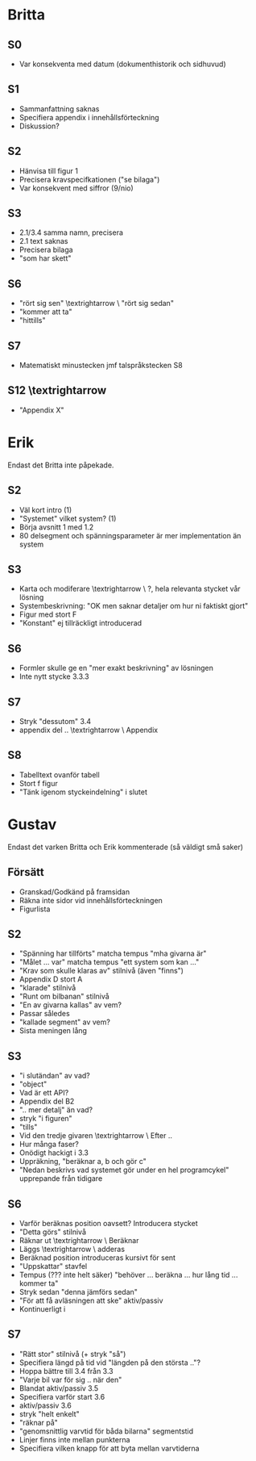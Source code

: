 # Britta

## S0

- Var konsekventa med datum (dokumenthistorik och sidhuvud)

## S1

- Sammanfattning saknas
- Specifiera appendix i innehållsförteckning
- Diskussion?

## S2

- Hänvisa till figur 1
- Precisera kravspecifkationen ("se bilaga")
- Var konsekvent med siffror (9/nio)

## S3

- 2.1/3.4 samma namn, precisera
- 2.1 text saknas
- Precisera bilaga
- "som har skett"

## S6

- "rört sig sen" \textrightarrow \ "rört sig sedan"
- "kommer att ta"
- "hittills"

## S7

- Matematiskt minustecken jmf talspråkstecken S8

## S12 \textrightarrow

- "Appendix X"

# Erik

Endast det Britta inte påpekade.

## S2

- Väl kort intro (1)
- "Systemet" vilket system? (1)
- Börja avsnitt 1 med 1.2
- 80 delsegment och spänningsparameter är mer implementation än system

## S3

- Karta och modiferare \textrightarrow \  ?, hela relevanta stycket vår lösning
- Systembeskrivning: "OK men saknar detaljer om hur ni faktiskt gjort"
- Figur med stort F
- "Konstant" ej tillräckligt introducerad

## S6

- Formler skulle ge en "mer exakt beskrivning" av lösningen
- Inte nytt stycke 3.3.3

## S7
- Stryk "dessutom" 3.4
- appendix del .. \textrightarrow \ Appendix

## S8

- Tabelltext ovanför tabell
- Stort f figur
- "Tänk igenom styckeindelning" i slutet

# Gustav

Endast det varken Britta och Erik kommenterade (så väldigt små saker)

## Försätt

- Granskad/Godkänd på framsidan
- Räkna inte sidor vid innehållsförteckningen
- Figurlista

## S2

- "Spänning har tillförts" matcha tempus "mha givarna är"
- "Målet ... var" matcha tempus "ett system som kan ..."
- "Krav som skulle klaras av" stilnivå (även "finns")
- Appendix D stort A
- "klarade" stilnivå
- "Runt om bilbanan" stilnivå
- "En av givarna kallas" av vem?
- Passar således
- "kallade segment" av vem?
- Sista meningen lång

## S3

- "i slutändan" av vad?
- "object"
- Vad är ett API?
- Appendix del B2
- ".. mer detalj" än vad?
- stryk "i figuren"
- "tills"
- Vid den tredje givaren \textrightarrow \ Efter ..
- Hur många faser?
- Onödigt hackigt i 3.3
- Uppräkning, "beräknar a, b och gör c"
- "Nedan beskrivs vad systemet gör under en hel programcykel" upprepande från
	tidigare

## S6

- Varför beräknas position oavsett? Introducera stycket
- "Detta görs" stilnivå
- Räknar ut \textrightarrow \ Beräknar
- Läggs \textrightarrow \ adderas
- Beräknad position introduceras kursivt för sent
- "Uppskattar" stavfel
- Tempus (??? inte helt säker) "behöver ... beräkna ... hur lång tid ... kommer
	ta"
- Stryk sedan "denna jämförs sedan"
- "För att få avläsningen att ske" aktiv/passiv
- Kontinuerligt i

## S7

- "Rätt stor" stilnivå (+ stryk "så")
- Specifiera längd på tid vid "längden på den största .."?
- Hoppa bättre till 3.4 från 3.3
- "Varje bil var för sig .. när den"
- Blandat aktiv/passiv 3.5
- Specifiera varför start 3.6
- aktiv/passiv 3.6
- stryk "helt enkelt"
- "räknar på"
- "genomsnittlig varvtid för båda bilarna" segmentstid
- Linjer finns inte mellan punkterna
- Specifiera vilken knapp för att byta mellan varvtiderna


